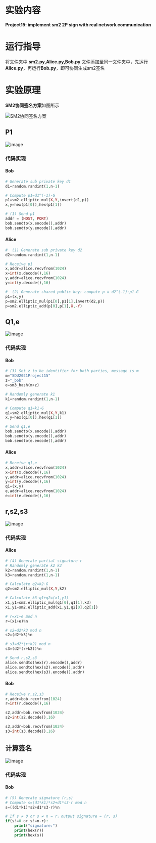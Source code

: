 # 实验内容

**Project15: implement sm2 2P sign with real network communication**

# 运行指导

将文件夹中 **sm2.py,Alice.py,Bob.py** 文件添加至同一文件夹中，先运行**Alice.py**，再运行**Bob.py**，即可协同生成sm2签名

# 实验原理

**SM2协同签名方案**如图所示

![SM2协同签名方案](https://github.com/korangar-group42num1/group/assets/129478905/4a3feb01-73b5-4667-8a5e-4e00423f4f7c)

## P1

![image](https://github.com/korangar-group42num1/group/assets/129478905/71f6a4c1-0f8d-4212-94c0-f2b3f4aead76)

### 代码实现

#### Bob

```php
# Generate sub private key d1
d1=random.randint(1,n-1)

# Compute p1=d1^(-1)·G
p1=sm2.elliptic_mul(X,Y,invert(d1,p))
x,y=hex(p1[0]),hex(p1[1])

# (1) Send p1
addr = (HOST, PORT)
bob.sendto(x.encode(),addr)
bob.sendto(y.encode(),addr)
```

#### Alice

```php
#  (1) Generate sub private key d2
d2=random.randint(1,n-1)

# Receive p1
x,addr=alice.recvfrom(1024)
x=int(x.decode(),16)
y,addr=alice.recvfrom(1024)
y=int(y.decode(),16)

#  (2) Generate shared public key: compute p = d2^(-1)·p1-G
p1=(x,y)
p=sm2.elliptic_mul(p1[0],p1[1],invert(d2,p))
p=sm2.elliptic_add(p[0],p[1],X,-Y)
```

## Q1,e

![image](https://github.com/korangar-group42num1/group/assets/129478905/967a4c1a-181b-40e2-8526-3277c968565e)

### 代码实现

#### Bob

```php
# (3) Set z to be identifier for both parties, message is m
m="SDU2021Project15"
z="_bob"
e=sm3_hash(m+z)

# Randomly generate k1
k1=random.randint(1,n-1)

# Compute q1=k1·G
q1=sm2.elliptic_mul(X,Y,k1)
x,y=hex(q1[0]),hex(q1[1])

# Send q1,e
bob.sendto(x.encode(),addr)
bob.sendto(y.encode(),addr)
bob.sendto(e.encode(),addr)
```

#### Alice

```php
# Receive q1,e
x,addr=alice.recvfrom(1024)
x=int(x.decode(),16)
y,addr=alice.recvfrom(1024)
y=int(y.decode(),16)
q1=(x,y)
e,addr=alice.recvfrom(1024)
e=int(e.decode(),16)
```

## r,s2,s3

![image](https://github.com/korangar-group42num1/group/assets/129478905/797f3f8b-0e22-4991-b71c-d6315fd707fe)

### 代码实现

#### Alice

```php
# (4) Generate partial signature r
# Randomly generate k2 k3
k2=random.randint(1,n-1)
k3=random.randint(1,n-1)

# Calculate q2=k2·G
q2=sm2.elliptic_mul(X,Y,k2)

# Calculate k3·q1+q2=(x1,y1)
x1,y1=sm2.elliptic_mul(q1[0],q1[1],k3)
x1,y1=sm2.elliptic_add(x1,y1,q2[0],q2[1])

# r=x1+e mod n
r=(x1+e)%n

# s2=d2*k3 mod n
s2=(d2*k3)%n

# s3=d2*(r+k2) mod n
s3=(d2*(r+k2))%n

# Send r,s2,s3
alice.sendto(hex(r).encode(),addr)
alice.sendto(hex(s2).encode(),addr)
alice.sendto(hex(s3).encode(),addr)

```

#### Bob

```php
# Receive r,s2,s3
r,addr=bob.recvfrom(1024)
r=int(r.decode(),16)

s2,addr=bob.recvfrom(1024)
s2=int(s2.decode(),16)

s3,addr=bob.recvfrom(1024)
s3=int(s3.decode(),16)
```

## 计算签名

![image](https://github.com/korangar-group42num1/group/assets/129478905/2f786edd-ee2f-4024-a8a5-3b257ad88107)

### 代码实现

#### Bob

```php
# (5) Generate signature (r,s)
# Compute s=(d1*k1)*s2+d1*s3-r mod n
s=((d1*k1)*s2+d1*s3-r)%n

# If s ≠ 0 or s ≠ n − r，output signature = (r, s)
if(s!=0 or s!=n-r):
    print("signature:")
    print(hex(r))
    print(hex(s))
```





